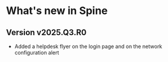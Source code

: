 # What's new in Spine

## Version v2025.Q3.R0

>
- Added a helpdesk flyer on the login page and on the network configuration alert